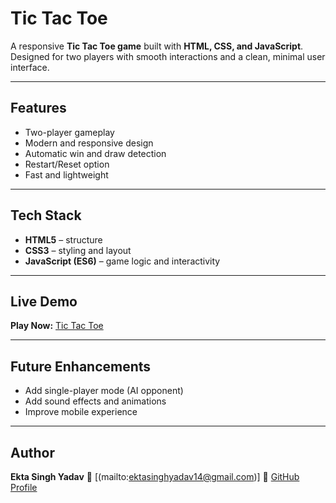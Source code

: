# Tic Tac Toe

A responsive **Tic Tac Toe game** built with **HTML, CSS, and JavaScript**.
Designed for two players with smooth interactions and a clean, minimal user interface.

---

## Features

* Two-player gameplay
* Modern and responsive design
* Automatic win and draw detection
* Restart/Reset option
* Fast and lightweight

---

## Tech Stack

* **HTML5** – structure
* **CSS3** – styling and layout
* **JavaScript (ES6)** – game logic and interactivity

---

## Live Demo

**Play Now:** [Tic Tac Toe](https://ektasinghyadav07.github.io/Tic-Tac-Toe/)


---

## Future Enhancements

* Add single-player mode (AI opponent)
* Add sound effects and animations
* Improve mobile experience

---

## Author

**Ekta Singh Yadav**
📧 [(mailto:ektasinghyadav14@gmail.com)]
🔗 [GitHub Profile](https://github.com/EktaSinghYadav07)
